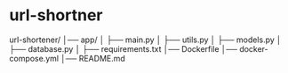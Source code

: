 # url-shortner

url-shortener/
│── app/
│   ├── main.py
│   ├── utils.py
│   ├── models.py
│   ├── database.py
│   ├── requirements.txt
│── Dockerfile
│── docker-compose.yml
│── README.md

